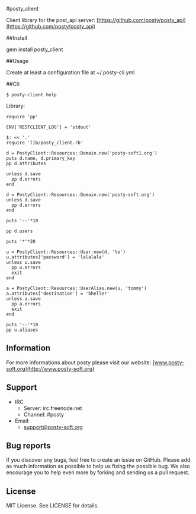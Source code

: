 #posty\_client


Client library for the post\_api server: [https://github.com/posty/posty_api](https://github.com/posty/posty_api)

##Install

gem install posty\_client

##Usage

Create at least a configuration file at ~/.posty-cli.yml

##Cli:

	$ posty-client help

Library:


	require 'pp'

	ENV['RESTCLIENT_LOG'] = 'stdout'
	
	$: << '.'
	require 'lib/posty_client.rb'
	
	d = PostyClient::Resources::Domain.new('posty-soft1.org')
	puts d.name, d.primary_key
	pp d.attributes
	
	unless d.save
	  pp d.errors
	end
	
	d = PostyClient::Resources::Domain.new('posty-soft.org')
	unless d.save
	  pp d.errors
	end
	
	puts '--'*10
	
	pp d.users
	
	puts '*'*20
	
	u = PostyClient::Resources::User.new(d, 'to')
	u.attributes['password'] = 'lalalala'
	unless u.save
	  pp u.errors
	  exit
	end
	
	a = PostyClient::Resources::UserAlias.new(u, 'tommy')
	a.attributes['destination'] = 'bheller'
	unless a.save
	  pp a.errors
	  exit
	end
	
	puts '--'*10
	pp u.aliases

## Information

For more informations about posty please visit our website:
[www.posty-soft.org](http://www.posty-soft.org)

## Support

* IRC
	* Server: irc.freenode.net
	* Channel: #posty
* Email:
	* support@posty-soft.org

## Bug reports

If you discover any bugs, feel free to create an issue on GitHub. Please add as much information as possible to help us fixing the possible bug. We also encourage you to help even more by forking and sending us a pull request.

## License

MIT License. See LICENSE for details.
